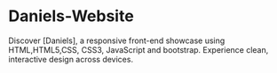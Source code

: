 # Daniels-Website
Discover [Daniels], a responsive front-end showcase using HTML,HTML5,CSS, CSS3,  JavaScript and bootstrap. Experience clean, interactive design across devices.
